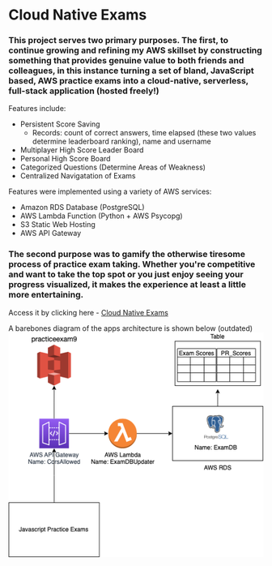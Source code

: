 # Cloud Native Exams

### This project serves two primary purposes. The first, to continue growing and refining my AWS skillset by constructing something that provides genuine value to both friends and colleagues, in this instance turning a set of bland, JavaScript based, AWS practice exams into a cloud-native, serverless, full-stack application (hosted freely!) 

Features include:
- Persistent Score Saving
  - Records: count of correct answers, time elapsed (these two values determine leaderboard ranking), name and username
- Multiplayer High Score Leader Board
- Personal High Score Board
- Categorized Questions (Determine Areas of Weakness)
- Centralized Navigatation of Exams

Features were implemented using a variety of AWS services:
- Amazon RDS Database (PostgreSQL)
- AWS Lambda Function (Python + AWS Psycopg)
- S3 Static Web Hosting 
- AWS API Gateway

### The second purpose was to gamify the otherwise tiresome process of practice exam taking. Whether you're competitive and want to take the top spot or you just enjoy seeing your progress visualized, it makes the experience at least a little more entertaining.

Access it by clicking here - [Cloud Native Exams](https://9kk0rw7cvl.execute-api.us-east-1.amazonaws.com/#)

A barebones diagram of the apps architecture is shown below (outdated)
![App Arch](https://github.com/hydropero/CloudNativeExams/blob/main/practiceexamhsproject.drawio__1_.png?raw=true)


